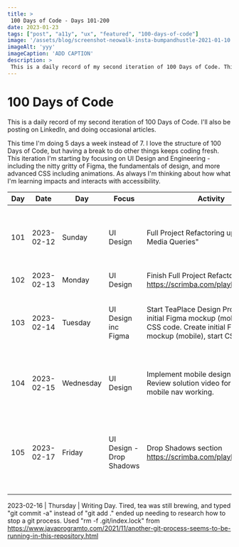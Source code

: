 ```yaml
---
title: > 
 100 Days of Code - Days 101-200 
date: 2023-01-23
tags: ["post", "a11y", "ux", "featured", "100-days-of-code"]
image: '/assets/blog/screenshot-neowalk-insta-bumpandhustle-2021-01-10.png'
imageAlt: 'yyy'
imageCaption: 'ADD CAPTION'
description: > 
 This is a daily record of my second iteration of 100 Days of Code. This time I'm doing 5 days a week instead of 7. I love the structure of 100 Days of Code, but having a break to do other things keeps coding fresh. This iteration I'm starting by focusing on UI Design and Engineering - including the nitty gritty of Figma, the fundamentals of design, and more advanced CSS including animations. As always I'm thinking about how what I'm learning impacts and interacts with accessibility.
---
```


# 100 Days of Code

This is a daily record of my second iteration of 100 Days of Code. I'll also be posting on LinkedIn, and doing occasional articles.

This time I'm doing 5 days a week instead of 7. I love the structure of 100 Days of Code, but having a break to do other things keeps coding fresh. This iteration I'm starting by focusing on UI Design and Engineering - including the nitty gritty of Figma, the fundamentals of design, and more advanced CSS including animations. As always I'm thinking about how what I'm learning impacts and interacts with accessibility.

| Day | Date       | Day       | Focus               | Activity                                                                                                                                   | Reflection                                                                                                                                                                          |
| --- | ---------- | --------- | ------------------- | ------------------------------------------------------------------------------------------------------------------------------------------ | ----------------------------------------------------------------------------------------------------------------------------------------------------------------------------------- |
| 101 | 2023-02-12 | Sunday    | UI Design           | Full Project Refactoring up to "Initial Media Queries"                                                                                     | I will want to repeat this project in VSCode to really get a handle on the nav, flexbox, and grid.    Maybe best way for flexbox and grid is to do articles w/ code blocks?         |
| 102 | 2023-02-13 | Monday    | UI Design           | Finish Full Project Refactoring: https://scrimba.com/playlist/pYLZZS6                                                                      |                                                                                                                                                                                     |
| 103 | 2023-02-14 | Tuesday   | UI Design inc Figma | Start TeaPlace Design Project. Create initial Figma mockup (mobile), start CSS code. Create initial Figma mockup (mobile), start CSS code. | There's a lot of decisions to make with design! The "brand colours" provided don't have the best contrast. Got around this by using opacity (#fff with 20% opacity for the main bg. |
| 104 | 2023-02-15 | Wednesday | UI Design           | Implement mobile design in CSS. Review solution video for getting mobile nav working.                                                      | Next step is to go back over, code along, and make sure I understand why this solution works vs solution in previous section works for mobile nav                                   |
| 105 | 2023-02-17 | Friday  |  UI Design - Drop Shadows   | Drop Shadows section https://scrimba.com/playlist/pG63yU5    |  Tired today, so took a break from larger project to learn something smaller.   Best/easiest to use rbga instead of hex. Used https://rgbacolorpicker.com/ to pick colours. Also https://shadows.brumm.af/ for layered shadows.                                                      |

2023-02-16 | Thursday | Writing Day. Tired, tea was still brewing, and typed "git commit -a" instead of "git add ." ended up needing to research how to stop a git process. Used "rm -f .git/index.lock" from https://www.javaprogramto.com/2021/11/another-git-process-seems-to-be-running-in-this-repository.html
